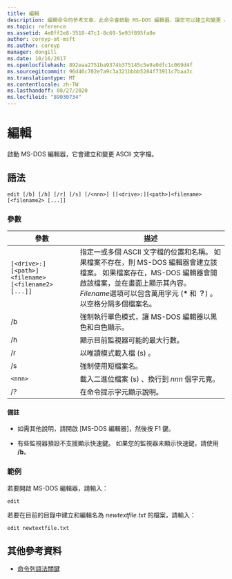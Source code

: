 ```yaml
---
title: 編輯
description: 編輯命令的參考文章，此命令會啟動 MS-DOS 編輯器，讓您可以建立和變更 ASCII 文字檔。
ms.topic: reference
ms.assetid: 4e0ff2e8-3518-47c1-8c69-5e93f895fa0e
author: coreyp-at-msft
ms.author: coreyp
manager: dongill
ms.date: 10/16/2017
ms.openlocfilehash: 892eaa2751ba9374b375145c5e9a0dfc1c069d4f
ms.sourcegitcommit: 96d46c702e7a9c3a321bbbb5284f73911c7baa3c
ms.translationtype: MT
ms.contentlocale: zh-TW
ms.lasthandoff: 08/27/2020
ms.locfileid: "89030734"
---
```

# <a name="edit"></a>編輯

啟動 MS-DOS 編輯器，它會建立和變更 ASCII 文字檔。

## <a name="syntax"></a>語法

```
edit [/b] [/h] [/r] [/s] [/<nnn>] [[<drive>:][<path>]<filename> [<filename2> [...]]
```

### <a name="parameters"></a>參數

| 參數 | 描述 |
| --------- | ----------- |
| `[<drive>:][<path>]<filename> [<filename2> [...]]` | 指定一或多個 ASCII 文字檔的位置和名稱。 如果檔案不存在，則 MS-DOS 編輯器會建立該檔案。 如果檔案存在，MS-DOS 編輯器會開啟該檔案，並在畫面上顯示其內容。 *Filename*選項可以包含萬用字元 (**&#42;** 和 **？**) 。 以空格分隔多個檔案名。 |
| /b | 強制執行單色模式，讓 MS-DOS 編輯器以黑色和白色顯示。 |
| /h | 顯示目前監視器可能的最大行數。 |
| /r | 以唯讀模式載入檔 (s) 。 |
| /s | 強制使用短檔案名。 |
| `<nnn>` | 載入二進位檔案 (s) 、換行到 *nnn* 個字元寬。 |
| /? | 在命令提示字元顯示說明。 |

#### <a name="remarks"></a>備註

- 如需其他說明，請開啟 [MS-DOS 編輯器]，然後按 F1 鍵。

- 有些監視器預設不支援顯示快速鍵。 如果您的監視器未顯示快速鍵，請使用 **/b**。

### <a name="examples"></a>範例

若要開啟 MS-DOS 編輯器，請輸入：

```
edit
```

若要在目前的目錄中建立和編輯名為 *newtextfile.txt* 的檔案，請輸入：

```
edit newtextfile.txt
```

## <a name="additional-references"></a>其他參考資料

- [命令列語法關鍵](command-line-syntax-key.md)
